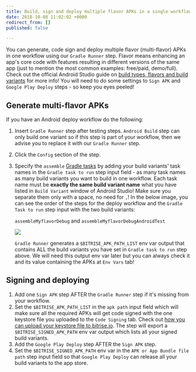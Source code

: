 ```yaml
---
title: Build, sign and deploy multiple flavor APKs in a single workflow
date: 2018-10-08 11:02:02 +0000
redirect_from: []
published: false

---
```

You can generate, code sign and deploy multiple flavor (multi-flavor) APKs in one workflow using our `Gradle Runner` step. Flavor means enhancing an app's core code with features resulting in different versions of the same app (just to mention the most common examples: free/paid, demo/full). Check out the official Android Studio guide on [build types, flavors and build variants](https://developer.android.com/studio/build/build-variants) for more info! You will need to do some settings to `Sign APK` and `Google Play Deploy` steps - so keep you eyes peeled!

## Generate multi-flavor APKs

If you have an Android deploy workflow do the following:

1. Insert `Gradle Runner` step after testing steps. `Android Build` step can only build one variant so if this step is part of your workflow, then we advise you to replace it with our `Gradle Runner` step.
2. Click the `Config` section of the step.
3. Specify the `assemble` [Gradle tasks](/tips-and-tricks/android-tips-and-tricks/#what-are-gradle-tasks-and-how-can-i-get-the-list-of-available-tasks-in-my-project/) by adding your build variants' task names in the `Gradle task to run` step input field - as many task names as many build variants you want to build in one workflow. Each task name must be **exactly the same build variant name** what you have listed in `Build Variant` window of Android Studio! Make sure you separate them only with a space, no need for `,`! In the below image, you can see the order of the steps for the deploy workflow and the `Gradle Task to run` step input with the two build variants:

   `assembleMyflavorDebug` and `assembleMyflavorDebugAndroidTest`

   ![](/img/gradle-multiflavor.jpg)

   `Gradle Runner` generates a `$BITRISE_APK_PATH_LIST` env var output that contains ALL the build variants you have set in `Gradle task to run` step above. We will need this output env var later but you can always check it and its value containing the APKs at `Env Vars` tab!

## Signing and deploying

1. Add one `Sign APK` step AFTER the `Gradle Runner` step if it's missing from your workflow.
2. Set the `$BITRISE_APK_PATH_LIST` in the `apk path` input field which will make sure all the required APKs will get code signed with the one keystore file you uploaded to the `Code Signing` tab. Check out [how you can upload your keystore file to bitrise.io](/code-signing/android-code-signing/android-code-signing-using-bitrise-sign-apk-step/#create-a-signed-apk-with-the-sign-apk-step/). The step will export a `$BITRISE_SIGNED_APK_PATH` env var output which lists all your signed build variants.
3. Add the `Google Play Deploy` step AFTER the `Sign APK` step.
4. Set the `$BITRISE_SIGNED_APK_PATH` env var in the `APK or App Bundle file path` step input field so that `Google Play Deploy` can release all your build variants to the app store.
